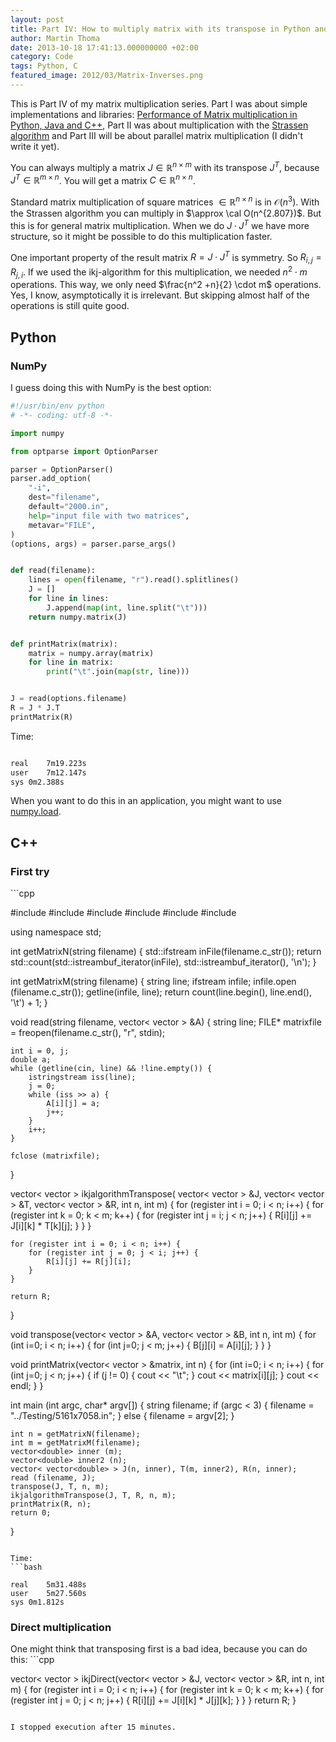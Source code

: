 ```yaml
---
layout: post
title: Part IV: How to multiply matrix with its transpose in Python and C++
author: Martin Thoma
date: 2013-10-18 17:41:13.000000000 +02:00
category: Code
tags: Python, C
featured_image: 2012/03/Matrix-Inverses.png
---
```

<div class="info">This is Part IV of my matrix multiplication series. Part I was about simple implementations and libraries: <a href="../matrix-multiplication-python-java-cpp/">Performance of Matrix multiplication in Python, Java and C++</a>, Part II was about multiplication with the <a href="../strassen-algorithm-in-python-java-cpp/" title="Part II: The Strassen algorithm in Python, Java and C++">Strassen algorithm</a> and Part III will be about parallel matrix multiplication (I didn't write it yet).</div>

You can always multiply a matrix $J \in \mathbb{R}^{n \times m}$ with its transpose $J^T$, because $J^T \in \mathbb{R}^{m \times n}$. You will get a matrix $C \in \mathbb{R}^{n \times n}$.

Standard matrix multiplication of square matrices $\in \mathbb{R}^{n \times n}$ is in $\mathcal{O}(n^3)$. With the Strassen algorithm you can multiply in $\approx \cal O(n^{2.807})$. But this is for general matrix multiplication. When we do $J \cdot J^T$ we have more structure, so it might be possible to do this multiplication faster.

One important property of the result matrix $R = J \cdot J^T$ is symmetry. So $R_{i,j} = R_{j,i}$.
If we used the ikj-algorithm for this multiplication, we needed $n^2 \cdot m$ operations. This way, we only need $\frac{n^2 +n}{2} \cdot m$ operations. Yes, I know, asymptotically it is irrelevant. But skipping almost half of the operations is still quite good.

<h2>Python</h2>
<h3>NumPy</h3>
I guess doing this with NumPy is the best option:

```python
#!/usr/bin/env python
# -*- coding: utf-8 -*-

import numpy

from optparse import OptionParser

parser = OptionParser()
parser.add_option(
    "-i",
    dest="filename",
    default="2000.in",
    help="input file with two matrices",
    metavar="FILE",
)
(options, args) = parser.parse_args()


def read(filename):
    lines = open(filename, "r").read().splitlines()
    J = []
    for line in lines:
        J.append(map(int, line.split("\t")))
    return numpy.matrix(J)


def printMatrix(matrix):
    matrix = numpy.array(matrix)
    for line in matrix:
        print("\t".join(map(str, line)))


J = read(options.filename)
R = J * J.T
printMatrix(R)
```

Time:
```bash

real	7m19.223s
user	7m12.147s
sys	0m2.388s

```

When you want to do this in an application, you might want to use <a href="http://docs.scipy.org/doc/numpy/reference/generated/numpy.load.html">numpy.load</a>.

<h2>C++</h2>
<h3>First try</h3>
```cpp

#include <sstream>
#include <string>
#include <fstream>
#include <iostream>
#include <vector>
#include <algorithm>

using namespace std;

int getMatrixN(string filename) {
    std::ifstream inFile(filename.c_str());
    return std::count(std::istreambuf_iterator<char>(inFile),
             std::istreambuf_iterator<char>(), '\n');
}

int getMatrixM(string filename) {
	string line;
	ifstream infile;
	infile.open (filename.c_str());
	getline(infile, line);
	return count(line.begin(), line.end(), '\t') + 1;
}

void read(string filename, vector< vector<double> > &A) {
	string line;
	FILE* matrixfile = freopen(filename.c_str(), "r", stdin);

	int i = 0, j;
    double a;
	while (getline(cin, line) && !line.empty()) {
		istringstream iss(line);
		j = 0;
		while (iss >> a) {
			A[i][j] = a;
			j++;
		}
		i++;
	}

	fclose (matrixfile);
}

vector< vector<double> > ikjalgorithmTranspose(
                                   vector< vector<double> > &J,
								   vector< vector<double> > &T,
								   vector< vector<double> > &R,
                                   int n, int m) {
	for (register int i = 0; i < n; i++) {
		for (register int k = 0; k < m; k++) {
			for (register int j = i; j < n; j++) {
				R[i][j] += J[i][k] * T[k][j];
			}
		}
	}

	for (register int i = 0; i < n; i++) {
		for (register int j = 0; j < i; j++) {
			R[i][j] += R[j][i];
		}
	}

	return R;
}

void transpose(vector< vector<double> > &A,
               vector< vector<double> > &B, int n, int m) {
    for (int i=0; i < n; i++) {
        for (int j=0; j < m; j++) {
            B[j][i] = A[i][j];
        }
    }
}

void printMatrix(vector< vector<double> > &matrix, int n) {
	for (int i=0; i < n; i++) {
		for (int j=0; j < n; j++) {
			if (j != 0) {
				cout << "\t";
			}
			cout << matrix[i][j];
		}
		cout << endl;
	}
}

int main (int argc, char* argv[]) {
	string filename;
	if (argc < 3) {
		filename = "../Testing/5161x7058.in";
	} else {
		filename = argv[2];
	}

	int n = getMatrixN(filename);
    int m = getMatrixM(filename);
	vector<double> inner (m);
	vector<double> inner2 (n);
	vector< vector<double> > J(n, inner), T(m, inner2), R(n, inner);
	read (filename, J);
    transpose(J, T, n, m);
	ikjalgorithmTranspose(J, T, R, n, m);
	printMatrix(R, n);
	return 0;
}

```

Time:
```bash

real	5m31.488s
user	5m27.560s
sys	0m1.812s

```

<h3>Direct multiplication</h3>
One might think that transposing first is a bad idea, because you can do this:
```cpp

vector< vector<double> > ikjDirect(vector< vector<double> > &J,
								   vector< vector<double> > &R,
                                   int n, int m) {
	for (register int i = 0; i < n; i++) {
		for (register int k = 0; k < m; k++) {
			for (register int j = 0; j < n; j++) {
				R[i][j] += J[i][k] * J[j][k];
			}
		}
	}
	return R;
}

```

I stopped execution after 15 minutes.
